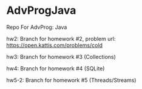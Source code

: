 # AdvProgJava
Repo For AdvProg: Java

hw2: Branch for homework #2, problem url: https://open.kattis.com/problems/cold

hw3: Branch for homework #3 (Collections)

hw4: Branch for homework #4 (SQLite)

hw5-2: Branch for homework #5 (Threads/Streams)
